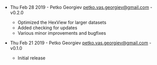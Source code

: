 * Thu Feb 28 2019 - Petko Georgiev <petko.vas.georgiev@gmail.com> - v0.2.0
    - Optimized the HexView for larger datasets
    - Added checking for updates
    - Various minor improvements and bugfixes

* Thu Feb 21 2019 - Petko Georgiev <petko.vas.georgiev@gmail.com> - v0.1.0
    - Initial release
